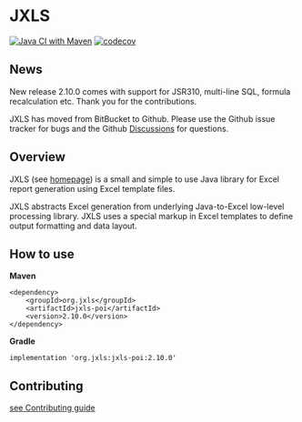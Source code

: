 # JXLS

[![Java CI with Maven](https://github.com/jxlsteam/jxls/workflows/Java%20CI%20with%20Maven/badge.svg)](https://github.com/jxlsteam/jxls/actions?query=workflow%3A%22Java+CI+with+Maven%22) [![codecov](https://codecov.io/gh/jxlsteam/jxls/branch/master/graph/badge.svg)](https://codecov.io/gh/jxlsteam/jxls)

## News

New release 2.10.0 comes with support for JSR310, multi-line SQL, formula recalculation etc. Thank you for the contributions.

JXLS has moved from BitBucket to Github. Please use the Github issue tracker for bugs and the Github [Discussions](https://github.com/jxlsteam/jxls/discussions/categories/q-a) for questions.

## Overview

JXLS (see [homepage](http://jxls.sourceforge.net/)) is a small and simple to use Java library for Excel report generation using Excel template files.

JXLS abstracts Excel generation from underlying Java-to-Excel low-level processing library.
JXLS uses a special markup in Excel templates to define output formatting and data layout.

## How to use

**Maven**

    <dependency>
        <groupId>org.jxls</groupId>
        <artifactId>jxls-poi</artifactId>
        <version>2.10.0</version>
    </dependency>

**Gradle**

    implementation 'org.jxls:jxls-poi:2.10.0'


## Contributing

[see Contributing guide](CONTRIBUTING.md)
